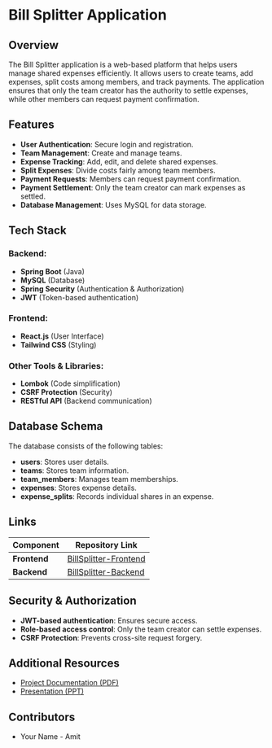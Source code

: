 # Bill Splitter Application

## Overview

The Bill Splitter application is a web-based platform that helps users manage shared expenses efficiently. It allows users to create teams, add expenses, split costs among members, and track payments. The application ensures that only the team creator has the authority to settle expenses, while other members can request payment confirmation.

## Features

- **User Authentication**: Secure login and registration.
- **Team Management**: Create and manage teams.
- **Expense Tracking**: Add, edit, and delete shared expenses.
- **Split Expenses**: Divide costs fairly among team members.
- **Payment Requests**: Members can request payment confirmation.
- **Payment Settlement**: Only the team creator can mark expenses as settled.
- **Database Management**: Uses MySQL for data storage.

## Tech Stack

### Backend:

- **Spring Boot** (Java)
- **MySQL** (Database)
- **Spring Security** (Authentication & Authorization)
- **JWT** (Token-based authentication)

### Frontend:

- **React.js** (User Interface)
- **Tailwind CSS** (Styling)

### Other Tools & Libraries:

- **Lombok** (Code simplification)
- **CSRF Protection** (Security)
- **RESTful API** (Backend communication)

## Database Schema

The database consists of the following tables:

- **users**: Stores user details.
- **teams**: Stores team information.
- **team_members**: Manages team memberships.
- **expenses**: Stores expense details.
- **expense_splits**: Records individual shares in an expense.

## Links

| Component | Repository Link |
| --------- | --------------- |
| **Frontend** | [BillSplitter-Frontend](https://github.com/amit8683/BillSplitter-Frontend) |
| **Backend**  | [BillSplitter-Backend](https://github.com/amit8683/BillSplitter-Backend) |





## Security & Authorization

- **JWT-based authentication**: Ensures secure access.
- **Role-based access control**: Only the team creator can settle expenses.
- **CSRF Protection**: Prevents cross-site request forgery.

## Additional Resources



- [Project Documentation (PDF)](https://github.com/your-repo/BillSplitter/docs/documentation.pdf)
- [Presentation (PPT)](https://github.com/amit8683/Bill_Splitter/blob/main/Bill_Splitter_Presentation_Updated.pptx)




## Contributors

- Your Name - Amit
